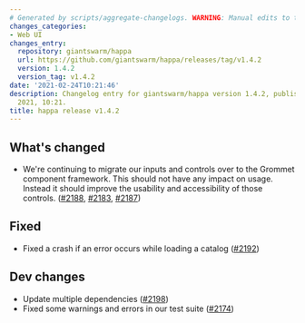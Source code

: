 ```yaml
---
# Generated by scripts/aggregate-changelogs. WARNING: Manual edits to this files will be overwritten.
changes_categories:
- Web UI
changes_entry:
  repository: giantswarm/happa
  url: https://github.com/giantswarm/happa/releases/tag/v1.4.2
  version: 1.4.2
  version_tag: v1.4.2
date: '2021-02-24T10:21:46'
description: Changelog entry for giantswarm/happa version 1.4.2, published on 24 February
  2021, 10:21.
title: happa release v1.4.2
---
```


## What's changed
- We're continuing to migrate our inputs and controls over to the Grommet component framework. This should not have any impact on usage. Instead it should improve the usability and accessibility of those controls. ([#2188](https://github.com/giantswarm/happa/pull/2188), [#2183](https://github.com/giantswarm/happa/pull/2183), [#2187](https://github.com/giantswarm/happa/pull/2187))

## Fixed
- Fixed a crash if an error occurs while loading a catalog ([#2192](https://github.com/giantswarm/happa/pull/2192))

## Dev changes
- Update multiple dependencies ([#2198](https://github.com/giantswarm/happa/pull/2198))
- Fixed some warnings and errors in our test suite ([#2174](https://github.com/giantswarm/happa/pull/2174))

